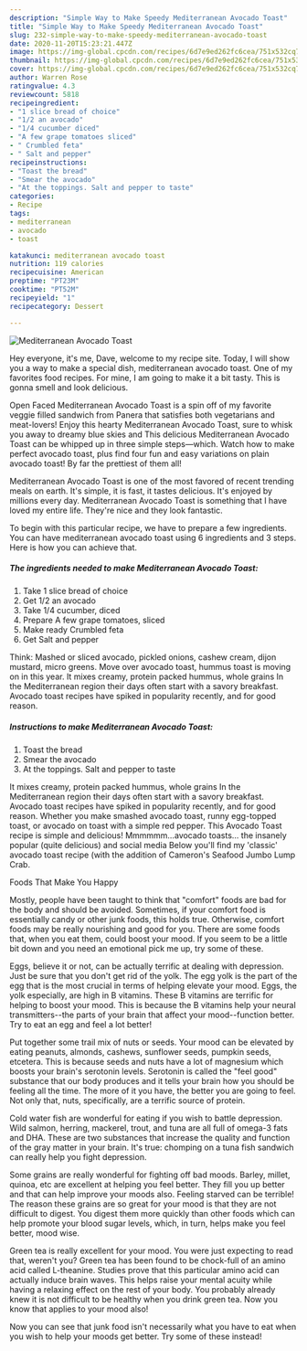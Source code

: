 ```yaml
---
description: "Simple Way to Make Speedy Mediterranean Avocado Toast"
title: "Simple Way to Make Speedy Mediterranean Avocado Toast"
slug: 232-simple-way-to-make-speedy-mediterranean-avocado-toast
date: 2020-11-20T15:23:21.447Z
image: https://img-global.cpcdn.com/recipes/6d7e9ed262fc6cea/751x532cq70/mediterranean-avocado-toast-recipe-main-photo.jpg
thumbnail: https://img-global.cpcdn.com/recipes/6d7e9ed262fc6cea/751x532cq70/mediterranean-avocado-toast-recipe-main-photo.jpg
cover: https://img-global.cpcdn.com/recipes/6d7e9ed262fc6cea/751x532cq70/mediterranean-avocado-toast-recipe-main-photo.jpg
author: Warren Rose
ratingvalue: 4.3
reviewcount: 5818
recipeingredient:
- "1 slice bread of choice"
- "1/2 an avocado"
- "1/4 cucumber diced"
- "A few grape tomatoes sliced"
- " Crumbled feta"
- " Salt and pepper"
recipeinstructions:
- "Toast the bread"
- "Smear the avocado"
- "At the toppings. Salt and pepper to taste"
categories:
- Recipe
tags:
- mediterranean
- avocado
- toast

katakunci: mediterranean avocado toast 
nutrition: 119 calories
recipecuisine: American
preptime: "PT23M"
cooktime: "PT52M"
recipeyield: "1"
recipecategory: Dessert

---
```



![Mediterranean Avocado Toast](https://img-global.cpcdn.com/recipes/6d7e9ed262fc6cea/751x532cq70/mediterranean-avocado-toast-recipe-main-photo.jpg)

Hey everyone, it's me, Dave, welcome to my recipe site. Today, I will show you a way to make a special dish, mediterranean avocado toast. One of my favorites food recipes. For mine, I am going to make it a bit tasty. This is gonna smell and look delicious.

Open Faced Mediterranean Avocado Toast is a spin off of my favorite veggie filled sandwich from Panera that satisfies both vegetarians and meat-lovers! Enjoy this hearty Mediterranean Avocado Toast, sure to whisk you away to dreamy blue skies and This delicious Mediterranean Avocado Toast can be whipped up in three simple steps—which. Watch how to make perfect avocado toast, plus find four fun and easy variations on plain avocado toast! By far the prettiest of them all!

Mediterranean Avocado Toast is one of the most favored of recent trending meals on earth. It's simple, it is fast, it tastes delicious. It's enjoyed by millions every day. Mediterranean Avocado Toast is something that I have loved my entire life. They're nice and they look fantastic.


To begin with this particular recipe, we have to prepare a few ingredients. You can have mediterranean avocado toast using 6 ingredients and 3 steps. Here is how you can achieve that.

<!--inarticleads1-->

##### The ingredients needed to make Mediterranean Avocado Toast:

1. Take 1 slice bread of choice
1. Get 1/2 an avocado
1. Take 1/4 cucumber, diced
1. Prepare A few grape tomatoes, sliced
1. Make ready  Crumbled feta
1. Get  Salt and pepper


Think: Mashed or sliced avocado, pickled onions, cashew cream, dijon mustard, micro greens. Move over avocado toast, hummus toast is moving on in this year. It mixes creamy, protein packed hummus, whole grains In the Mediterranean region their days often start with a savory breakfast. Avocado toast recipes have spiked in popularity recently, and for good reason. 

<!--inarticleads2-->

##### Instructions to make Mediterranean Avocado Toast:

1. Toast the bread
1. Smear the avocado
1. At the toppings. Salt and pepper to taste


It mixes creamy, protein packed hummus, whole grains In the Mediterranean region their days often start with a savory breakfast. Avocado toast recipes have spiked in popularity recently, and for good reason. Whether you make smashed avocado toast, runny egg-topped toast, or avocado on toast with a simple red pepper. This Avocado Toast recipe is simple and delicious! Mmmmmm…avocado toasts… the insanely popular (quite delicious) and social media Below you&#39;ll find my &#39;classic&#39; avocado toast recipe (with the addition of Cameron&#39;s Seafood Jumbo Lump Crab. 

Foods That Make You Happy


Mostly, people have been taught to think that "comfort" foods are bad for the body and should be avoided. Sometimes, if your comfort food is essentially candy or other junk foods, this holds true. Otherwise, comfort foods may be really nourishing and good for you. There are some foods that, when you eat them, could boost your mood. If you seem to be a little bit down and you need an emotional pick me up, try some of these.

Eggs, believe it or not, can be actually terrific at dealing with depression. Just be sure that you don't get rid of the yolk. The egg yolk is the part of the egg that is the most crucial in terms of helping elevate your mood. Eggs, the yolk especially, are high in B vitamins. These B vitamins are terrific for helping to boost your mood. This is because the B vitamins help your neural transmitters--the parts of your brain that affect your mood--function better. Try to eat an egg and feel a lot better!

Put together some trail mix of nuts or seeds. Your mood can be elevated by eating peanuts, almonds, cashews, sunflower seeds, pumpkin seeds, etcetera. This is because seeds and nuts have a lot of magnesium which boosts your brain's serotonin levels. Serotonin is called the "feel good" substance that our body produces and it tells your brain how you should be feeling all the time. The more of it you have, the better you are going to feel. Not only that, nuts, specifically, are a terrific source of protein.

Cold water fish are wonderful for eating if you wish to battle depression. Wild salmon, herring, mackerel, trout, and tuna are all full of omega-3 fats and DHA. These are two substances that increase the quality and function of the gray matter in your brain. It's true: chomping on a tuna fish sandwich can really help you fight depression. 

Some grains are really wonderful for fighting off bad moods. Barley, millet, quinoa, etc are excellent at helping you feel better. They fill you up better and that can help improve your moods also. Feeling starved can be terrible! The reason these grains are so great for your mood is that they are not difficult to digest. You digest them more quickly than other foods which can help promote your blood sugar levels, which, in turn, helps make you feel better, mood wise.

Green tea is really excellent for your mood. You were just expecting to read that, weren't you? Green tea has been found to be chock-full of an amino acid called L-theanine. Studies prove that this particular amino acid can actually induce brain waves. This helps raise your mental acuity while having a relaxing effect on the rest of your body. You probably already knew it is not difficult to be healthy when you drink green tea. Now you know that applies to your mood also!

Now you can see that junk food isn't necessarily what you have to eat when you wish to help your moods get better. Try some of these instead!

